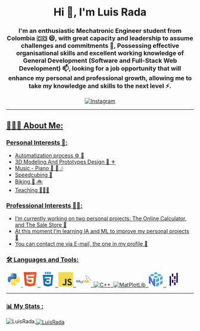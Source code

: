 <div id="header" align="center">
  <h1 align="center"> Hi 👋, I'm Luis Rada</h1>
  <h3 align="center"> I'm an enthusiastic Mechatronic Engineer student from Colombia 🇨🇴 😄, with great capacity and leadership to assume challenges and commitments 💬, Possessing effective organisational skills and excellent working knowledge of General Development (Software and Full-Stack Web Development) 📫, looking for a job opportunity that will enhance my personal and professional growth, allowing me to take my knowledge and skills to the next level ⚡. 
  </h3>
</div>

<div id="badges" align="center">
  <a href="https://www.instagram.com/luis.rada.10">
    <img src="https://img.shields.io/badge/Instagram-@luis.rada.10-E4405F?style=for-the-badge&logo=instagram&logoColor=white&labelColor=101010"
      alt="Instagram" />
</div>

 ---
  
  ## 👨🏽‍💻 About Me:
  
  ### Personal Interests 👯:
  - Automatization process ⚙️ 🔩
  - 3D Modeling And Prototypes Design 🔱 ⚜️
  - Music - Piano 🎹 🎼 🎶
  - Speedcubing 🧩
  - Biking 🚵 🚲
  - Teaching 👨🏽‍🏫
 
  ### Professional Interests ✍🏽:
  - I’m currently working on two personal projects: The Online Calculator, and The Sale Store 🔭
  - At this moment I'm learning IA and ML to improve my personal projects 🤔
  - You can contact me via E-mail, the one in my profile 🌱
  
  
  <div align="left">
    <h3>🛠️ Languages and Tools:</h3>
    <div>
      <img src="https://github.com/devicons/devicon/blob/master/icons/python/python-original.svg" title="Python" **alt="Python" width="40" height="40"/>
      <img src="https://github.com/devicons/devicon/blob/master/icons/html5/html5-original.svg" title="HTML5" alt="HTML" width="40" height="40"/>&nbsp;
      <img src="https://github.com/devicons/devicon/blob/master/icons/css3/css3-plain-wordmark.svg"  title="CSS3" alt="CSS" width="40" height="40"/>&nbsp
      <img src="https://github.com/devicons/devicon/blob/master/icons/javascript/javascript-original.svg" title="JavaScript" alt="JavaScript" width="40" height="40"/>&nbsp;
      <img src="https://github.com/devicons/devicon/blob/master/icons/mysql/mysql-original-wordmark.svg" title="MySQL"  alt="MySQL" width="40" height="40"/>&nbsp;
      <img src="https://github.com/isocpp/logos/blob/master/cpp_logo.svg" title="C++"  alt="C++" width="40" height="40"/>&nbsp;
      <img src="https://upload.wikimedia.org/wikipedia/commons/thumb/0/01/Created_with_Matplotlib-logo.svg/1200px-Created_with_Matplotlib-logo.svg.png" title="MatPlotLib" alt="MatPlotLib" width="40" height="40"/>&nbsp;
      <img src="https://github.com/devicons/devicon/blob/master/icons/numpy/numpy-original.svg" title="NumPy"  alt="Numpy" width="40" height="40"/>&nbsp;
      <img src="https://github.com/devicons/devicon/blob/master/icons/pandas/pandas-original.svg" title="Pandas" **alt="Pandas" width="40" height="40"/>
     <div>
   <div>
  
---

### 📊 My Stats :
</p>

<p><img align="left" src="https://github-readme-stats.vercel.app/api/top-langs?username=LuisRada&show_icons=true&theme=radical&locale=en&layout=compact" alt="LuisRada" /></p>
<p>&nbsp;<img align="center" src="https://github-readme-stats.vercel.app/api?username=LuisRada&show_icons=true&theme=dark&locale=en" alt="LuisRada" width="50%" /></p>

<!--
**LuisRada/LuisRada** is a ✨ _special_ ✨ repository because its `README.md` (this file) appears on your GitHub profile.

Here are some ideas to get you started:

- 🔭 I’m currently working on ...
- 🌱 I’m currently learning ...
- 👯 I’m looking to collaborate on ...
- 🤔 I’m looking for help with ...
- 💬 Ask me about ...
- 📫 How to reach me: ...
- 😄 Pronouns: ...
- ⚡ Fun fact: ...
-->
